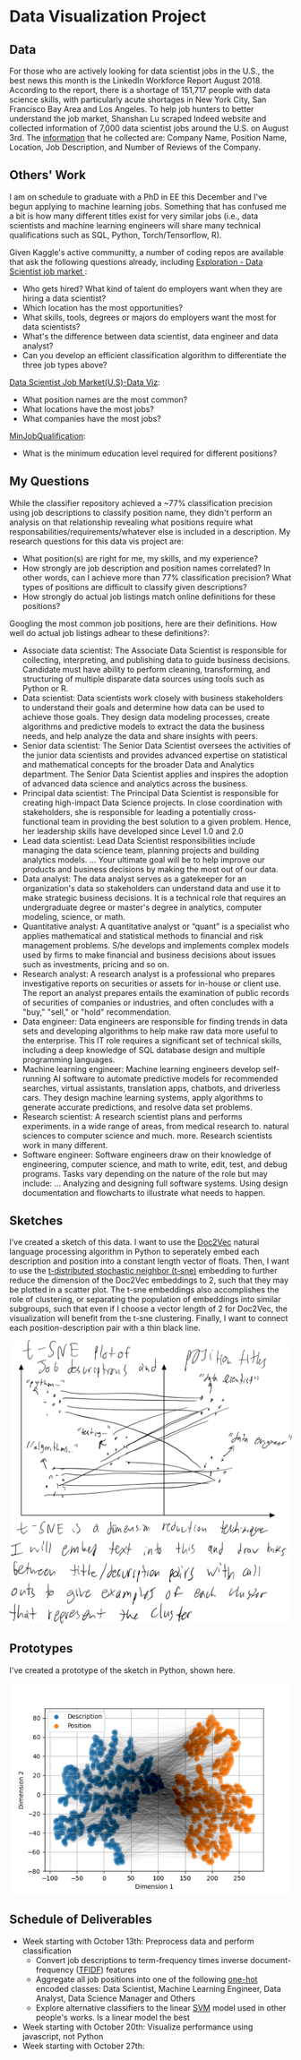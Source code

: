 # Data Visualization Project

## Data

For those who are actively looking for data scientist jobs in the U.S., the best news this month is the LinkedIn Workforce Report August 2018. According to the report, there is a shortage of 151,717 people with data science skills, with particularly acute shortages in New York City, San Francisco Bay Area and Los Angeles. To help job hunters to better understand the job market, Shanshan Lu scraped Indeed website and collected information of 7,000 data scientist jobs around the U.S. on August 3rd. The [information](https://www.kaggle.com/sl6149/data-scientist-job-market-in-the-us) that he collected are: Company Name, Position Name, Location, Job Description, and Number of Reviews of the Company.

## Others' Work

I am on schedule to graduate with a PhD in EE this December and I've begun applying to machine learning jobs. Something that has confused me a bit is how many different titles exist for very similar jobs (i.e., data scientists and machine learning engineers will share many technical qualifications such as SQL, Python, Torch/Tensorflow, R).

Given Kaggle's active communitty, a number of coding repos are available that ask the following questions already, including [Exploration - Data Scientist job market
](https://www.kaggle.com/kambojharyana/exploration-data-scientist-job-market):

 * Who gets hired? What kind of talent do employers want when they are hiring a data scientist?
 * Which location has the most opportunities?
 * What skills, tools, degrees or majors do employers want the most for data scientists?
 * What's the difference between data scientist, data engineer and data analyst?
 * Can you develop an efficient classification algorithm to differentiate the three job types above?

[Data Scientist Job Market(U.S)-Data Viz](https://www.kaggle.com/carriech/data-scientist-job-market-u-s-data-viz):

 * What position names are the most common?
 * What locations have the most jobs?
 * What companies have the most jobs?

[MinJobQualification](https://www.kaggle.com/garyongguanjie/minjobqualification):

 * What is the minimum education level required for different positions?

## My Questions

While the classifier repository achieved a ~77% classification precision using job descriptions to classify position name, they didn't perform an analysis on that relationship revealing what positions require what responsabilities/requirements/whatever else is included in a description. My research questions for this data vis project are:
* What position(s) are right for me, my skills, and my experience?
* How strongly are job description and position names correlated? In other words, can I achieve more than 77% classification precision? What types of positions are difficult to classify given descriptions?
* How strongly do actual job listings match online definitions for these positions?

Googling the most common job positions, here are their definitions. How well do actual job listings adhear to these definitions?:

 * Associate data scientist: The Associate Data Scientist is responsible for collecting, interpreting, and publishing data to guide business decisions. Candidate must have ability to perform cleaning, transforming, and structuring of multiple disparate data sources using tools such as Python or R.
 * Data scientist: Data scientists work closely with business stakeholders to understand their goals and determine how data can be used to achieve those goals. They design data modeling processes, create algorithms and predictive models to extract the data the business needs, and help analyze the data and share insights with peers.
 * Senior data scientist: The Senior Data Scientist oversees the activities of the junior data scientists and provides advanced expertise on statistical and mathematical concepts for the broader Data and Analytics department. The Senior Data Scientist applies and inspires the adoption of advanced data science and analytics across the business.
 * Principal data scientist: The Principal Data Scientist is responsible for creating high-impact Data Science projects. In close coordination with stakeholders, she is responsible for leading a potentially cross-functional team in providing the best solution to a given problem. Hence, her leadership skills have developed since Level 1.0 and 2.0
 * Lead data scientist: Lead Data Scientist responsibilities include managing the data science team, planning projects and building analytics models. ... Your ultimate goal will be to help improve our products and business decisions by making the most out of our data.
 * Data analyst: The data analyst serves as a gatekeeper for an organization's data so stakeholders can understand data and use it to make strategic business decisions. It is a technical role that requires an undergraduate degree or master's degree in analytics, computer modeling, science, or math.
 * Quantitative analyst: A quantitative analyst or “quant” is a specialist who applies mathematical and statistical methods to financial and risk management problems. S/he develops and implements complex models used by firms to make financial and business decisions about issues such as investments, pricing and so on.
 * Research analyst: A research analyst is a professional who prepares investigative reports on securities or assets for in-house or client use. The report an analyst prepares entails the examination of public records of securities of companies or industries, and often concludes with a "buy," "sell," or "hold" recommendation.
 * Data engineer: Data engineers are responsible for finding trends in data sets and developing algorithms to help make raw data more useful to the enterprise. This IT role requires a significant set of technical skills, including a deep knowledge of SQL database design and multiple programming languages.
 * Machine learning engineer: Machine learning engineers develop self-running AI software to automate predictive models for recommended searches, virtual assistants, translation apps, chatbots, and driverless cars. They design machine learning systems, apply algorithms to generate accurate predictions, and resolve data set problems.
 * Research scientist: A research scientist plans and performs experiments. in a wide range of areas, from medical research to. natural sciences to computer science and much. more. Research scientists work in many different.
 * Software engineer: Software engineers draw on their knowledge of engineering, computer science, and math to write, edit, test, and debug programs. Tasks vary depending on the nature of the role but may include: ... Analyzing and designing full software systems. Using design documentation and flowcharts to illustrate what needs to happen.

## Sketches

I’ve created a sketch of this data. I want to use the [Doc2Vec](https://medium.com/wisio/a-gentle-introduction-to-doc2vec-db3e8c0cce5e) natural language processing algorithm in Python to seperately embed each description and position into a constant length vector of floats. Then, I want to use the [t-distributed stochastic neighbor (t-sne)](https://en.wikipedia.org/wiki/T-distributed_stochastic_neighbor_embedding) embedding to further reduce the dimension of the Doc2Vec embeddings to 2, such that they may be plotted in a scatter plot. The t-sne embeddings also accomplishes the role of clustering, or separating the population of embeddings into similar subgroups, such that even if I choose a vector length of 2 for Doc2Vec, the visualization will benefit from the t-sne clustering. Finally, I want to connect each position-description pair with a thin black line.

![Screenshot](sketch.png)

## Prototypes

I've created a prototype of the sketch in Python, shown here.

![Screenshot](prototype.png)

## Schedule of Deliverables

 * Week starting with October 13th: Preprocess data and perform classification
   * Convert job descriptions to term-frequency times inverse document-frequency ([TFIDF](https://en.wikipedia.org/wiki/Tf%E2%80%93idf)) features
   * Aggregate all job positions into one of the following [one-hot](https://en.wikipedia.org/wiki/One-hot) encoded classes: Data Scientist, Machine Learning Engineer, Data Analyst, Data Science Manager and Others
   * Explore alternative classifiers to the linear [SVM](https://en.wikipedia.org/wiki/Support-vector_machine) model used in other people's works. Is a linear model the best
 * Week starting with October 20th: Visualize performance using javascript, not Python
 * Week starting with October 27th: 
